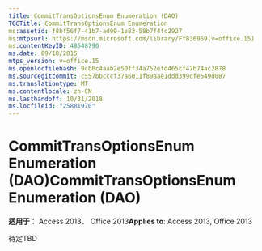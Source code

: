 ```yaml
---
title: CommitTransOptionsEnum Enumeration (DAO)
TOCTitle: CommitTransOptionsEnum Enumeration
ms:assetid: f8bf56f7-41b7-ad90-1e83-58b7f4fc2927
ms:mtpsurl: https://msdn.microsoft.com/library/Ff836959(v=office.15)
ms:contentKeyID: 48548790
ms.date: 09/18/2015
mtps_version: v=office.15
ms.openlocfilehash: 9cb0c4aab2e50ff34a752efd465cf47b74ac2878
ms.sourcegitcommit: c557bbcccf37a6011f89aae1ddd399dfe549d087
ms.translationtype: MT
ms.contentlocale: zh-CN
ms.lasthandoff: 10/31/2018
ms.locfileid: "25881970"
---
```

# <a name="committransoptionsenum-enumeration-dao"></a><span data-ttu-id="27f58-102">CommitTransOptionsEnum Enumeration (DAO)</span><span class="sxs-lookup"><span data-stu-id="27f58-102">CommitTransOptionsEnum Enumeration (DAO)</span></span>


<span data-ttu-id="27f58-103">**适用于**： Access 2013、 Office 2013</span><span class="sxs-lookup"><span data-stu-id="27f58-103">**Applies to**: Access 2013, Office 2013</span></span>

<span data-ttu-id="27f58-104">待定</span><span class="sxs-lookup"><span data-stu-id="27f58-104">TBD</span></span>
